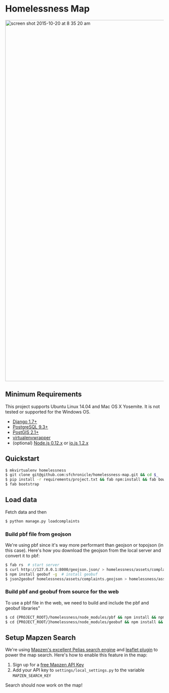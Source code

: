 # Homelessness Map
<img width="1150" alt="screen shot 2015-10-20 at 8 35 20 am" src="https://cloud.githubusercontent.com/assets/856628/10612447/b8c2fe22-7705-11e5-8443-f58100f2aee3.png">

## Minimum Requirements
This project supports Ubuntu Linux 14.04 and Mac OS X Yosemite. It is not tested or supported for the Windows OS.

- [Django 1.7+](https://www.djangoproject.com/)
- [PostgreSQL 9.3+](http://www.postgresql.org/)
- [PostGIS 2.1+](http://postgis.net/)
- [virtualenvwrapper](http://virtualenvwrapper.readthedocs.org/en/latest/)
- (optional) [Node.js 0.12.x](http://nodejs.org/) or [io.js 1.2.x](https://iojs.org/en/index.html)

## Quickstart
```bash
$ mkvirtualenv homelessness
$ git clone git@github.com:sfchronicle/homelessness-map.git && cd $_
$ pip install -r requirements/project.txt && fab npm:install && fab bower:install
$ fab bootstrap
```

## Load data

Fetch data and then
```bash
$ python manage.py loadcomplaints
```

### Build pbf file from geojson

We're using pbf since it's way more performant than geojson or topojson (in this case). Here's how you download the geojson from the local server and convert it to pbf:  

```bash
$ fab rs  # start server
$ curl http://127.0.0.1:8000/geojson.json/ > homelessness/assets/complaints.geojson  # download geojson
$ npm install geobuf -g  # install geobuf
$ json2geobuf homelessness/assets/complaints.geojson > homelessness/assets/complaints.pbf #=> complaints.pbf convert JSON to pbf file
```

### Build pbf and geobuf from source for the web

To use a pbf file in the web, we need to build and include the pbf and geobuf libraries"

```bash
$ cd {PROJECT_ROOT}/homelessness/node_modules/pbf && npm install && npm run build-dev && cp dist/pbf-dev.js ../../assets/scripts/  # building browser version of pbf and copy file to assets
$ cd {PROJECT_ROOT/}homelessness/node_modules/geobuf && npm install && npm run build-dev && cp dist/geobuf-dev.js ../../assets/scripts/  # building browser version of geobuf and copy file to assets
```

## Setup Mapzen Search

We're using [Mapzen's excellent Pelias search engine](https://mapzen.com/projects/search) and [leaflet plugin](https://github.com/pelias/leaflet-geocoder) to power the map search. Here's how to enable this feature in the map:

1. Sign up for a [free Mapzen API Key](https://mapzen.com/developers)
2. Add your API key to `settings/local_settings.py` to the variable `MAPZEN_SEARCH_KEY`

Search should now work on the map!
